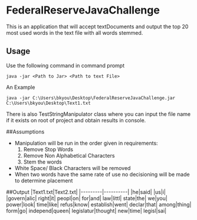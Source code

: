 # FederalReserveJavaChallenge
This is an application that will accept textDocuments and output the top 20 most used words in the text file with all words stemmed.

## Usage
Use the following command in command prompt  

```java -jar <Path to Jar> <Path to text File>```  

An Example    

```java -jar C:\Users\bkyou\Desktop\FederalReserveJavaChallenge.jar C:\Users\bkyou\Desktop\Text1.txt```

There is also TestStringManipulator class where you can input the file name if it exists on root of project and obtain results in console. 

##Assumptions  
* Manipulation will be run in the order given in requirements:
    1. Remove Stop Words
    2. Remove Non Alphabetical Characters
    3. Stem the words
* White Space/ Black Characters will be removed
* When two words have the same rate of use no decisioning will be made to determine placement

##Output
|Text1.txt|Text2.txt|
|---------|----------|
|he|said|
|us|i|
|govern|alic|
right|it|
peopl|on|
for|and|
law|littl|
state|the|
we|you|
power|look|
time|like|
refus|know|
establish|went|
declar|that|
among|thing|
form|go|
independ|queen|
legislatur|thought|
new|time|
legisl|sai|








